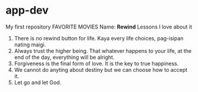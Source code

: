 # app-dev
My  first repository
FAVORITE MOVIES 
Name: **Rewind** Lessons I love about it
1. There is no rewind button for life. Kaya every life choices, pag-isipan nating maigi.
2. Always trust the higher being. That whatever happens to your life, at the end of the day, everything will be alright.
3. Forgiveness is the final form of love. It is the key to true happiness.
4. We cannot do anyting about destiny but we can choose how to accept it.
5.  Let go and let God.
